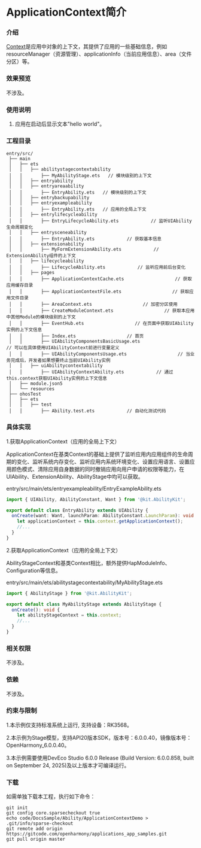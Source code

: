 # ApplicationContext简介

### 介绍

[Context](https://gitcode.com/openharmony/docs/blob/master/zh-cn/application-dev/reference/apis-ability-kit/js-apis-inner-application-context.md)是应用中对象的上下文，其提供了应用的一些基础信息，例如resourceManager（资源管理）、applicationInfo（当前应用信息）、area（文件分区）等。

### 效果预览

不涉及。
### 使用说明

1. 应用在启动后显示文本"hello world"。

### 工程目录

```
entry/src/
 ├── main
 │   ├── ets
 │   │   ├── abilitystagecontextability
 │   │       ├── MyAbilityStage.ets   // 模块级别的上下文
 │   │   ├── entryability
 │   │   ├── entryareaability
 │   │       ├── EntryAbility.ets   // 模块级别的上下文
 │   │   ├── entrybackupability
 │   │   ├── entryexampleability
 │   │       ├── EntryAbility.ets   // 应用的全局上下文
 │   │   ├── entrylifecycleability
 │   │       ├── EntryLifecycleAbility.ets            // 监听UIAbility生命周期变化
 │   │   ├── entrysceneability
 │   │       ├── EntryAbility.ets            // 获取基本信息
 │   │   ├── extensionability
 │   │       ├── MyFormExtensionAbility.ets            // ExtensionAbility组件的上下文
 │   │   ├── lifecycleability
 │   │       ├── LifecycleAbility.ets            // 监听应用前后台变化
 │   │   ├── pages
 │   │       ├── ApplicationContextCache.ets                   // 获取应用缓存目录
 │   │       ├── ApplicationContextFile.ets                   // 获取应用文件目录
 │   │       ├── AreaContext.ets                   // 加密分区使用
 │   │       ├── CreateModuleContext.ets                   // 获取本应用中其他Module的模块级别的上下文
 │   │       ├── EventHub.ets                   // 在页面中获取UIAbility实例的上下文信息
 │   │       ├── Index.ets                   // 首页
 │   │       ├── UIAbilityComponentsBasicUsage.ets                   // 可以在具体使用UIAbilityContext前进行变量定义
 │   │       ├── UIAbilityComponentsUsage.ets                   // 当业务完成后，开发者如果想要终止当前UIAbility实例
 │   │   ├── uiAbilitycontextability
 │   │       ├── UIAbilityContextAbility.ets            // 通过this.context获取UIAbility实例的上下文信息
 │   ├── module.json5
 │   └── resources
 ├── ohosTest
 │   ├── ets
 │   │   ├── test
 │   │       ├── Ability.test.ets            // 自动化测试代码
```
### 具体实现

1.获取ApplicationContext（应用的全局上下文）

ApplicationContext在基类Context的基础上提供了监听应用内应用组件的生命周期的变化、监听系统内存变化、监听应用内系统环境变化、设置应用语言、设置应用颜色模式、清除应用自身数据的同时撤销应用向用户申请的权限等能力，在UIAbility、ExtensionAbility、AbilityStage中均可以获取。

entry/src/main/ets/entryexampleability/EntryExampleAbility.ets

```ts
import { UIAbility, AbilityConstant, Want } from '@kit.AbilityKit';

export default class EntryAbility extends UIAbility {
  onCreate(want: Want, launchParam: AbilityConstant.LaunchParam): void {
    let applicationContext = this.context.getApplicationContext();
    //...
  }
}
```

2.获取ApplicationContext（应用的全局上下文）

AbilityStageContext和基类Context相比，额外提供HapModuleInfo、Configuration等信息。

entry/src/main/ets/abilitystagecontextability/MyAbilityStage.ets

```ts
import { AbilityStage } from '@kit.AbilityKit';

export default class MyAbilityStage extends AbilityStage {
  onCreate(): void {
    let abilityStageContext = this.context;
    //...
  }
}
```
### 相关权限

不涉及。

### 依赖

不涉及。

### 约束与限制

1.本示例仅支持标准系统上运行, 支持设备：RK3568。

2.本示例为Stage模型，支持API20版本SDK，版本号：6.0.0.40，镜像版本号：OpenHarmony_6.0.0.40。

3.本示例需要使用DevEco Studio 6.0.0 Release (Build Version: 6.0.0.858, built on September 24, 2025)及以上版本才可编译运行。

### 下载

如需单独下载本工程，执行如下命令：

```
git init
git config core.sparsecheckout true
echo code/DocsSample/Ability/ApplicationContextDemo > .git/info/sparse-checkout
git remote add origin https://gitcode.com/openharmony/applications_app_samples.git
git pull origin master
```
